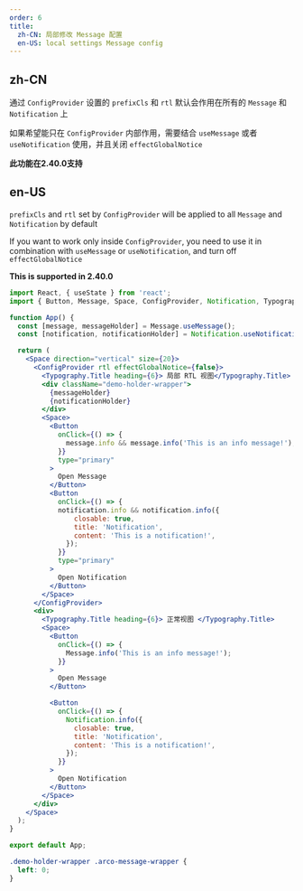 ```yaml
---
order: 6
title:
  zh-CN: 局部修改 Message 配置
  en-US: local settings Message config
---
```


## zh-CN

通过 `ConfigProvider` 设置的 `prefixCls` 和 `rtl` 默认会作用在所有的 `Message` 和 `Notification` 上

如果希望能只在 `ConfigProvider` 内部作用，需要结合 `useMessage` 或者  `useNotification` 使用，并且关闭 `effectGlobalNotice`

**此功能在2.40.0支持**

## en-US

`prefixCls` and `rtl` set by `ConfigProvider` will be applied to all `Message` and `Notification` by default

If you want to work only inside `ConfigProvider`, you need to use it in combination with `useMessage` or `useNotification`, and turn off `effectGlobalNotice`

**This is supported in 2.40.0**

```jsx
import React, { useState } from 'react';
import { Button, Message, Space, ConfigProvider, Notification, Typography } from '@arco-design/web-react';

function App() {
  const [message, messageHolder] = Message.useMessage();
  const [notification, notificationHolder] = Notification.useNotification();

  return (
    <Space direction="vertical" size={20}>
      <ConfigProvider rtl effectGlobalNotice={false}>
        <Typography.Title heading={6}> 局部 RTL 视图</Typography.Title>
        <div className="demo-holder-wrapper">
          {messageHolder}
          {notificationHolder}
        </div>
        <Space>
          <Button
            onClick={() => {
              message.info && message.info('This is an info message!');
            }}
            type="primary"
          >
            Open Message
          </Button>
          <Button
            onClick={() => {
            notification.info && notification.info({
                closable: true,
                title: 'Notification',
                content: 'This is a notification!',
              });
            }}
            type="primary"
          >
            Open Notification
          </Button>
        </Space>
      </ConfigProvider>
      <div>
        <Typography.Title heading={6}> 正常视图 </Typography.Title>
        <Space>
          <Button
            onClick={() => {
              Message.info('This is an info message!');
            }}
          >
            Open Message
          </Button>

          <Button
            onClick={() => {
              Notification.info({
                closable: true,
                title: 'Notification',
                content: 'This is a notification!',
              });
            }}
          >
            Open Notification
          </Button>
        </Space>
      </div>
    </Space>
  );
}

export default App;
```

```css
.demo-holder-wrapper .arco-message-wrapper {
  left: 0;
}
```
